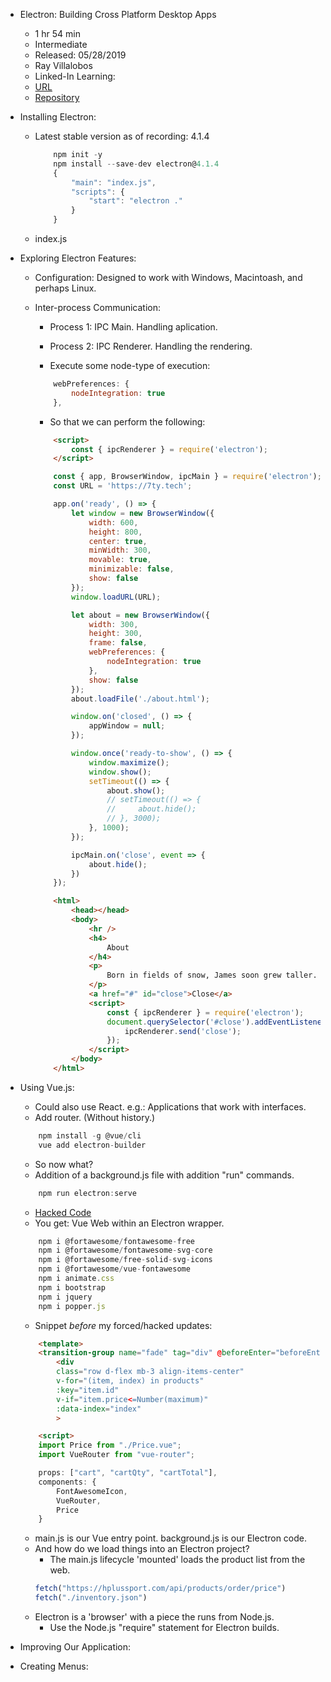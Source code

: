 - Electron: Building Cross Platform Desktop Apps
    - 1 hr 54 min
    - Intermediate
    - Released: 05/28/2019
    - Ray Villalobos
    - Linked-In Learning:
    - [URL](https://www.linkedin.com/learning/electron-building-cross-platform-desktop-apps-3/cross-platform-apps-with-electron)
    - [Repository](https://github.com/planetoftheweb/electron-4)

- Installing Electron:
    - Latest stable version as of recording: 4.1.4
        ```javascript
            npm init -y
            npm install --save-dev electron@4.1.4
            {
                "main": "index.js",
                "scripts": {
                    "start": "electron ."
                }
            }
        ```
    - index.js

- Exploring Electron Features:
    - Configuration: Designed to work with Windows, Macintoash, and perhaps Linux.
    - Inter-process Communication:
        - Process 1: IPC Main. Handling aplication.
        - Process 2: IPC Renderer. Handling the rendering.

        - Execute some node-type of execution:
        ```javascript
            webPreferences: {
                nodeIntegration: true
            },
        ```
        - So that we can perform the following:
        ```html
            <script>
                const { ipcRenderer } = require('electron');
            </script>
        ```

        ```javascript
            const { app, BrowserWindow, ipcMain } = require('electron');
            const URL = 'https://7ty.tech';

            app.on('ready', () => {
                let window = new BrowserWindow({
                    width: 600,
                    height: 800,
                    center: true,
                    minWidth: 300,
                    movable: true,
                    minimizable: false,
                    show: false
                });
                window.loadURL(URL);

                let about = new BrowserWindow({
                    width: 300,
                    height: 300,
                    frame: false,
                    webPreferences: {
                        nodeIntegration: true
                    },
                    show: false
                });
                about.loadFile('./about.html');

                window.on('closed', () => {
                    appWindow = null;
                });

                window.once('ready-to-show', () => {
                    window.maximize();
                    window.show();
                    setTimeout(() => {
                        about.show();
                        // setTimeout(() => {
                        //     about.hide();
                        // }, 3000);
                    }, 1000);
                });

                ipcMain.on('close', event => {
                    about.hide();
                })
            });
        ```

        ```html
            <html>
                <head></head>
                <body>
                    <hr />
                    <h4>
                        About
                    </h4>
                    <p>
                        Born in fields of snow, James soon grew taller.
                    </p>
                    <a href="#" id="close">Close</a>
                    <script>
                        const { ipcRenderer } = require('electron');
                        document.querySelector('#close').addEventListener('click', () => {
                            ipcRenderer.send('close');
                        });
                    </script>
                </body>
            </html>
        ```

- Using Vue.js:
    - Could also use React. e.g.: Applications that work with interfaces.
    - Add router. (Without history.)
    ```javascript
        npm install -g @vue/cli
        vue add electron-builder
    ```
    - So now what?
    - Addition of a background.js file with addition "run" commands.
    ```javascript
        npm run electron:serve
    ```
    - [Hacked Code](https://github.com/planetoftheweb/vue-essentials)
    - You get: Vue Web within an Electron wrapper.
    ```javascript
        npm i @fortawesome/fontawesome-free
        npm i @fortawesome/fontawesome-svg-core
        npm i @fortawesome/free-solid-svg-icons
        npm i @fortawesome/vue-fontawesome
        npm i animate.css
        npm i bootstrap
        npm i jquery
        npm i popper.js
    ```
    - Snippet *before* my forced/hacked updates:
    ```html
        <template>
        <transition-group name="fade" tag="div" @beforeEnter="beforeEnter" @enter="enter" @leave="leave">
            <div
            class="row d-flex mb-3 align-items-center"
            v-for="(item, index) in products"
            :key="item.id"
            v-if="item.price<=Number(maximum)"
            :data-index="index"
            >
    ```

    ```html
        <script>
        import Price from "./Price.vue";
        import VueRouter from "vue-router";

        props: ["cart", "cartQty", "cartTotal"],
        components: {
            FontAwesomeIcon,
            VueRouter,
            Price
        }
    ```
    - main.js is our Vue entry point. background.js is our Electron code.
    - And how do we load things into an Electron project?
        - The main.js lifecycle 'mounted' loads the product list from the web.
        ```javascript
        fetch("https://hplussport.com/api/products/order/price")
        fetch("./inventory.json")
        ```
    - Electron is a 'browser' with a piece the runs from Node.js.
        - Use the Node.js "require" statement for Electron builds.

- Improving Our Application:

- Creating Menus:
